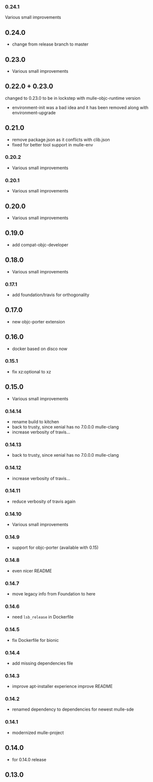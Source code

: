 ### 0.24.1

Various small improvements

## 0.24.0

* change from release branch to master


## 0.23.0

* Various small improvements


## 0.22.0 + 0.23.0

changed to 0.23.0 to be in lockstep with mulle-objc-runtime version

* environment-init was a bad idea and it has been removed along with environment-upgrade


## 0.21.0

* remove package.json as it conflicts with clib.json
* fixed for better tool support in mulle-env


### 0.20.2

* Various small improvements

### 0.20.1

* Various small improvements

## 0.20.0

* Various small improvements


## 0.19.0

* add compat-objc-developer


## 0.18.0

* Various small improvements


### 0.17.1

* add foundation/travis for orthogonality

## 0.17.0

* new objc-porter extension


## 0.16.0

* docker based on disco now


### 0.15.1

* fix xz:optional to xz

## 0.15.0

* Various small improvements


### 0.14.14

* rename build to kitchen
* back to trusty, since xenial has no 7.0.0.0 mulle-clang
* increase verbosity of travis...

### 0.14.13

* back to trusty, since xenial has no 7.0.0.0 mulle-clang

### 0.14.12

* increase verbosity of travis...

### 0.14.11

* reduce verbosity of travis again

### 0.14.10

* Various small improvements

### 0.14.9

* support for objc-porter (available with 0.15)

### 0.14.8

* even nicer README

### 0.14.7

* move legacy info from Foundation to here

### 0.14.6

* need `lsb_release` in Dockerfile

### 0.14.5

* fix Dockerfile for bionic

### 0.14.4

* add missing dependencies file

### 0.14.3

* improve apt-installer experience improve README

### 0.14.2

* renamed dependency to dependencies for newest mulle-sde

### 0.14.1

* modernized mulle-project

## 0.14.0

* for 0.14.0 release



## 0.13.0
